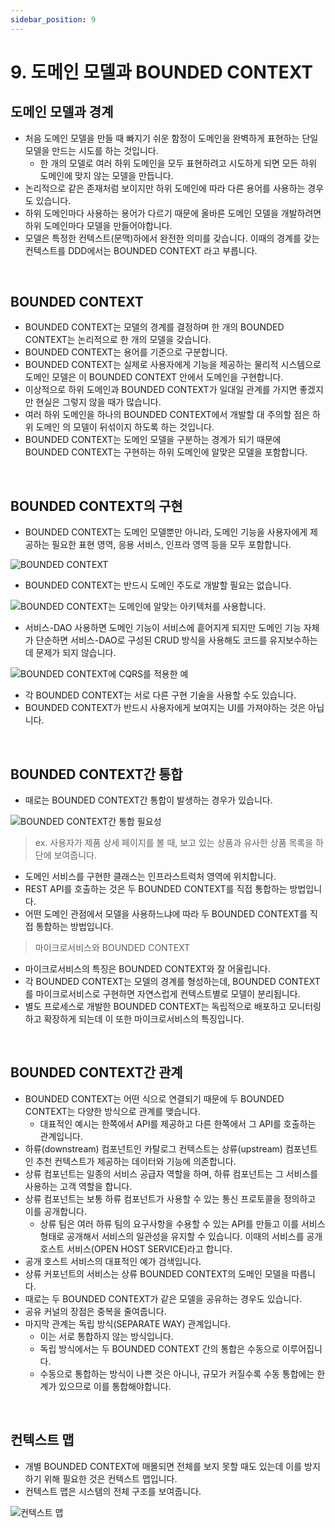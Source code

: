 ```yaml
---
sidebar_position: 9
---
```


# 9. 도메인 모델과 BOUNDED CONTEXT

## 도메인 모델과 경계

- 처음 도메인 모델을 만들 때 빠지기 쉬운 함정이 도메인을 완벽하게 표현하는 단일 모델을 만드는 시도를 하는 것입니다.
  - 한 개의 모델로 여러 하위 도메인을 모두 표현하려고 시도하게 되면 모든 하위 도메인에 맞지 않는 모델을 만듭니다.
- 논리적으로 같은 존재처럼 보이지만 하위 도메인에 따라 다른 용어를 사용하는 경우도 있습니다.
- 하위 도메인마다 사용하는 용어가 다르기 때문에 올바른 도메인 모델을 개발하려면 하위 도메인마다 모델을 만들어야합니다.
- 모델은 특정한 컨텍스트(문맥)하에서 완전한 의미를 갖습니다. 이때의 경계를 갖는 컨텍스트를 DDD에서는 BOUNDED CONTEXT 라고 부릅니다.

<br/>

## BOUNDED CONTEXT

- BOUNDED CONTEXT는 모델의 경계를 결정하며 한 개의 BOUNDED CONTEXT는 논리적으로 한 개의 모델을 갖습니다.
- BOUNDED CONTEXT는 용어를 기준으로 구분합니다.
- BOUNDED CONTEXT는 실제로 사용자에게 기능을 제공하는 물리적 시스템으로 도메인 모델은 이 BOUNDED CONTEXT 안에서 도메인을 구현합니다.
- 이상적으로 하위 도메인과 BOUNDED CONTEXT가 일대일 관계를 가지면 좋겠지만 현실은 그렇지 않을 때가 많습니다.
- 여러 하위 도메인을 하나의 BOUNDED CONTEXT에서 개발할 대 주의할 점은 하위 도메인 의 모델이 뒤섞이지 하도록 하는 것입니다.
- BOUNDED CONTEXT는 도메인 모델을 구분하는 경계가 되기 때문에 BOUNDED CONTEXT는 구현하는 하위 도메인에 알맞은 모델을 포함합니다.

<br/>

## BOUNDED CONTEXT의 구현

- BOUNDED CONTEXT는 도메인 모델뿐만 아니라, 도메인 기능을 사용자에게 제공하는 필요한 표현 영역, 응용 서비스, 인프라 영역 등을 모두 포함합니다.

![BOUNDED CONTEXT](https://user-images.githubusercontent.com/42582516/159478300-47648192-ea1c-46d2-9635-a954e8b1fa9b.png)

- BOUNDED CONTEXT는 반드시 도메인 주도로 개발할 필요는 없습니다.

![BOUNDED CONTEXT는 도메인에 알맞는 아키텍처를 사용합니다.](https://user-images.githubusercontent.com/42582516/159478979-68ad9157-0a92-4f51-b218-1d615c471009.png)

- 서비스-DAO 사용하면 도메인 기능이 서비스에 흩어지게 되지만 도메인 기능 자체가 단순하면 서비스-DAO로 구성된 CRUD 방식을 사용해도 코드를 유지보수하는데 문제가 되지 않습니다.

![BOUNDED CONTEXT에 CQRS를 적용한 예](https://user-images.githubusercontent.com/42582516/159479376-500e3456-298e-4b53-82d4-af3e9b8c48cb.png)

- 각 BOUNDED CONTEXT는 서로 다른 구현 기술을 사용할 수도 있습니다.
- BOUNDED CONTEXT가 반드시 사용자에게 보여지는 UI를 가져야하는 것은 아닙니다.

<br/>

## BOUNDED CONTEXT간 통합

- 때로는 BOUNDED CONTEXT간 통합이 발생하는 경우가 있습니다.

![BOUNDED CONTEXT간 통합 필요성](https://user-images.githubusercontent.com/42582516/159481370-4d50619f-0609-45f0-9846-9a4508659a2f.png)

> ex. 사용자가 제품 상세 페이지를 볼 때, 보고 있는 상품과 유사한 상품 목록을 하단에 보여줍니다.

- 도메인 서비스를 구현한 클래스는 인프라스트럭처 영역에 위치합니다.
- REST API를 호출하는 것은 두 BOUNDED CONTEXT를 직접 통합하는 방법입니다.
- 어떤 도메인 관점에서 모델을 사용하느냐에 따라 두 BOUNDED CONTEXT를 직접 통합하는 방법입니다.

> 마이크로서비스와 BOUNDED CONTEXT

- 마이크로서비스의 특징은 BOUNDED CONTEXT와 잘 어울립니다.
- 각 BOUNDED CONTEXT는 모델의 경계를 형성하는데, BOUNDED CONTEXT를 마이크로서비스로 구현하면 자연스럽게 컨텍스트별로 모델이 분리됩니다.
- 별도 프로세스로 개발한 BOUNDED CONTEXT는 독립적으로 배포하고 모니터링하고 확장하게 되는데 이 또한 마이크로서비스의 특징입니다.

<br/>

## BOUNDED CONTEXT간 관계

- BOUNDED CONTEXT는 어떤 식으로 연결되기 때문에 두 BOUNDED CONTEXT는 다양한 방식으로 관계를 맺습니다.
  - 대표적인 예시는 한쪽에서 API를 제공하고 다른 한쪽에서 그 API를 호출하는 관계입니다.
- 하류(downstream) 컴포넌트인 카탈로그 컨텍스트는 상류(upstream) 컴포넌트인 추천 컨텍스트가 제공하는 데이터와 기능에 의존합니다.
- 상류 컴포넌트는 일종의 서비스 공급자 역할을 하며, 하류 컴포넌트는 그 서비스를 사용하는 고객 역할을 합니다.
- 상류 컴포넌트는 보통 하류 컴포넌트가 사용할 수 있는 통신 프로토콜을 정의하고 이를 공개합니다.
  - 상류 팀은 여러 하류 팀의 요구사항을 수용할 수 있는 API를 만들고 이를 서비스 형태로 공개해서 서비스의 일관성을 유지할 수 있습니다. 이때의 서비스를 공개 호스트 서비스(OPEN HOST SERVICE)라고 합니다.
- 공개 호스트 서비스의 대표적인 예가 검색입니다.
- 상류 커포넌트의 서비스는 상류 BOUNDED CONTEXT의 도메인 모델을 따릅니다.
- 때로는 두 BOUNDED CONTEXT가 같은 모델을 공유하는 경우도 있습니다.
- 공유 커널의 장점은 중복을 줄여줍니다.
- 마지막 관계는 독립 방식(SEPARATE WAY) 관계입니다.
  - 이는 서로 통합하지 않는 방식입니다.
  - 독립 방식에서는 두 BOUNDED CONTEXT 간의 통합은 수동으로 이루어집니다.
  - 수동으로 통합하는 방식이 나쁜 것은 아니나, 규모가 커질수록 수동 통합에는 한계가 있으므로 이를 통합해야합니다.

<br/>

## 컨텍스트 맵

- 개별 BOUNDED CONTEXT에 매몰되면 전체를 보지 못할 때도 있는데 이를 방지하기 위해 필요한 것은 컨텍스트 맵입니다.
- 컨텍스트 맵은 시스템의 전체 구조를 보여줍니다.

![컨텍스트 맵](https://user-images.githubusercontent.com/42582516/159495223-144345d7-8653-4bc4-8baf-7bd9681c6c45.png)

